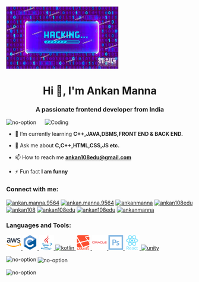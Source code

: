 ![logo](https://github.com/no-option/no-option/blob/main/download.jpeg)
<h1 align="center">Hi 👋, I'm Ankan Manna</h1>
<h3 align="center">A passionate frontend developer from India</h3>
<img align="right" alt="Coding" width="400" src="https://user-images.githubusercontent.com/55389276/140866485-8fb1c876-9a8f-4d6a-98dc-08c4981eaf70.gif">
<p align="left"> <img src="https://komarev.com/ghpvc/?username=no-option&label=Profile%20views&color=0e75b6&style=flat" alt="no-option" /> </p>

- 🌱 I’m currently learning **C++,JAVA,DBMS,FRONT END & BACK END.**

- 💬 Ask me about **C,C++,HTML,CSS,JS etc.**

- 📫 How to reach me **ankan108edu@gmail.com**

- ⚡ Fun fact **I am funny**

<h3 align="left">Connect with me:</h3>
<p align="left">
<a href="https://fb.com/ankan.manna.9564" target="blank"><img align="center" src="https://raw.githubusercontent.com/rahuldkjain/github-profile-readme-generator/master/src/images/icons/Social/facebook.svg" alt="ankan.manna.9564" height="30" width="40" /></a>
<a href="https://instagram.com/ankan.manna.9564" target="blank"><img align="center" src="https://raw.githubusercontent.com/rahuldkjain/github-profile-readme-generator/master/src/images/icons/Social/instagram.svg" alt="ankan.manna.9564" height="30" width="40" /></a>
<a href="https://www.codechef.com/users/ankanmanna" target="blank"><img align="center" src="https://cdn.jsdelivr.net/npm/simple-icons@3.1.0/icons/codechef.svg" alt="ankanmanna" height="30" width="40" /></a>
<a href="https://www.hackerrank.com/ankan108edu" target="blank"><img align="center" src="https://raw.githubusercontent.com/rahuldkjain/github-profile-readme-generator/master/src/images/icons/Social/hackerrank.svg" alt="ankan108edu" height="30" width="40" /></a>
<a href="https://codeforces.com/profile/ankan108" target="blank"><img align="center" src="https://raw.githubusercontent.com/rahuldkjain/github-profile-readme-generator/master/src/images/icons/Social/codeforces.svg" alt="ankan108" height="30" width="40" /></a>
<a href="https://www.leetcode.com/ankan108edu" target="blank"><img align="center" src="https://raw.githubusercontent.com/rahuldkjain/github-profile-readme-generator/master/src/images/icons/Social/leet-code.svg" alt="ankan108edu" height="30" width="40" /></a>
<a href="https://www.hackerearth.com/ankan108edu" target="blank"><img align="center" src="https://raw.githubusercontent.com/rahuldkjain/github-profile-readme-generator/master/src/images/icons/Social/hackerearth.svg" alt="ankan108edu" height="30" width="40" /></a>
<a href="https://auth.geeksforgeeks.org/user/ankanmanna" target="blank"><img align="center" src="https://raw.githubusercontent.com/rahuldkjain/github-profile-readme-generator/master/src/images/icons/Social/geeks-for-geeks.svg" alt="ankanmanna" height="30" width="40" /></a>
</p>

<h3 align="left">Languages and Tools:</h3>
<p align="left"> <a href="https://aws.amazon.com" target="_blank" rel="noreferrer"> <img src="https://raw.githubusercontent.com/devicons/devicon/master/icons/amazonwebservices/amazonwebservices-original-wordmark.svg" alt="aws" width="40" height="40"/> </a> <a href="https://www.cprogramming.com/" target="_blank" rel="noreferrer"> <img src="https://raw.githubusercontent.com/devicons/devicon/master/icons/c/c-original.svg" alt="c" width="40" height="40"/> </a> <a href="https://www.java.com" target="_blank" rel="noreferrer"> <img src="https://raw.githubusercontent.com/devicons/devicon/master/icons/java/java-original.svg" alt="java" width="40" height="40"/> </a> <a href="https://kotlinlang.org" target="_blank" rel="noreferrer"> <img src="https://www.vectorlogo.zone/logos/kotlinlang/kotlinlang-icon.svg" alt="kotlin" width="40" height="40"/> </a> <a href="https://laravel.com/" target="_blank" rel="noreferrer"> <img src="https://raw.githubusercontent.com/devicons/devicon/master/icons/laravel/laravel-plain-wordmark.svg" alt="laravel" width="40" height="40"/> </a> <a href="https://www.oracle.com/" target="_blank" rel="noreferrer"> <img src="https://raw.githubusercontent.com/devicons/devicon/master/icons/oracle/oracle-original.svg" alt="oracle" width="40" height="40"/> </a> <a href="https://www.photoshop.com/en" target="_blank" rel="noreferrer"> <img src="https://raw.githubusercontent.com/devicons/devicon/master/icons/photoshop/photoshop-line.svg" alt="photoshop" width="40" height="40"/> </a> <a href="https://reactjs.org/" target="_blank" rel="noreferrer"> <img src="https://raw.githubusercontent.com/devicons/devicon/master/icons/react/react-original-wordmark.svg" alt="react" width="40" height="40"/> </a> <a href="https://unity.com/" target="_blank" rel="noreferrer"> <img src="https://www.vectorlogo.zone/logos/unity3d/unity3d-icon.svg" alt="unity" width="40" height="40"/> </a> </p>

<p><img align="left" src="https://github-readme-stats.vercel.app/api/top-langs?username=no-option&show_icons=true&locale=en&layout=compact" alt="no-option" /></p>

<p>&nbsp;<img align="center" src="https://github-readme-stats.vercel.app/api?username=no-option&show_icons=true&locale=en" alt="no-option" /></p>

<p><img align="center" src="https://github-readme-streak-stats.herokuapp.com/?user=no-option&" alt="no-option" /></p>
